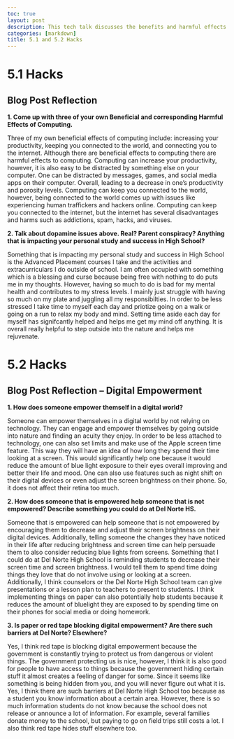 ```yaml
---
toc: true
layout: post
description: This tech talk discusses the benefits and harmful effects of computing. This tech talk discusses the digital divide in computing
categories: [markdown]
title: 5.1 and 5.2 Hacks
---
```

# 5.1 Hacks

## Blog Post Reflection 

**1. Come up with three of your own Beneficial and corresponding Harmful Effects of Computing.** 

Three of my own beneficial effects of computing include: increasing your productivity, keeping you connected to the world, and connecting you to the internet. Although there are beneficial effects to computing there are harmful effects to computing. Computing can increase your productivity, however, it is also easy to be distracted by something else on your computer. One can be distracted by messages, games, and social media apps on their computer. Overall, leading to a decrease in one’s productivity and porosity levels. Computing can keep you connected to the world, however, being connected to the world comes up with issues like experiencing human traffickers and hackers online. Computing can keep you connected to the internet, but the internet has several disadvantages and harms such as addictions, spam, hacks, and viruses. 

**2. Talk about dopamine issues above. Real? Parent conspiracy? Anything that is impacting your personal study and success in High School?**

Something that is impacting my personal study and success in High School is the Advanced Placement courses I take and the activities and extracurriculars I do outside of school. I am often occupied with something which is a blessing and curse because being free with nothing to do puts me in my thoughts. However, having so much to do is bad for my mental health and contributes to my stress levels. I mainly just struggle with having so much on my plate and juggling all my responsibilties. In order to be less stressed I take time to myself each day and priotize going on a walk or going on a run to relax my body and mind. Setting time aside each day for myself has signifcantly helped and helps me get my mind off anything. It is overall really helpful to step outside into the nature and helps me rejuvenate.

# 5.2 Hacks

## Blog Post Reflection – Digital Empowerment

**1. How does someone empower themself in a digital world?**

Someone can empower themselves in a digital world by not relying on technology. They can engage and empower themselves by going outside into nature and finding an acuity they enjoy. In order to be less attached to technology, one can also set limits and make use of the Apple screen time feature. This way they will have an idea of how long they spend their time looking at a screen. This would significantly help one because it would reduce the amount of blue light exposure to their eyes overall improving and better their life and mood. One can also use features such as night shift on their digital devices or even adjust the screen brightness on their phone. So, it does not affect their retina too much. 

**2. How does someone that is empowered help someone that is not empowered? Describe something you could do at Del Norte HS.**

Someone that is empowered can help someone that is not empowered by encouraging them to decrease and adjust their screen brightness on their digital devices. Additionally, telling someone the changes they have noticed in their life after reducing brightness and screen time can help persuade them to also consider reducing blue lights from screens. Something that I could do at Del Norte High School is reminding students to decrease their screen time and screen brightness. I would tell them to spend time doing things they love that do not involve using or looking at a screen. Additionally, I think counselors or the Del Norte High School team can give presentations or a lesson plan to teachers to present to students. I think implementing things on paper can also potentially help students because it reduces the amount of bluelight they are exposed to by spending time on their phones for social media or doing homework. 

**3. Is paper or red tape blocking digital empowerment? Are there such barriers at Del Norte? Elsewhere?**

Yes, I think red tape is blocking digital empowerment because the government is constantly trying to protect us from dangerous or violent things. The government protecting us is nice, however, I think it is also good for people to have access to things because the government hiding certain stuff it almost creates a feeling of danger for some. Since it seems like something is being hidden from you, and you will never figure out what it is. Yes, I think there are such barriers at Del Norte High School too because as a student you know information about a certain area. However, there is so much information students do not know because the school does not release or announce a lot of information. For example, several families donate money to the school, but paying to go on field trips still costs a lot. I also think red tape hides stuff elsewhere too. 


